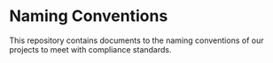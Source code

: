 # Naming Conventions
This repository contains documents to the naming conventions of our projects to meet with compliance standards.
